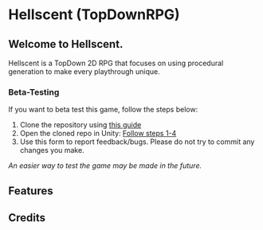 # Hellscent (TopDownRPG)
## Welcome to Hellscent. 
Hellscent is a TopDown 2D RPG that focuses on using procedural generation to make every playthrough unique.
### Beta-Testing
If you want to beta test this game, follow the steps below:
1. Clone the repository using [this guide](https://docs.github.com/en/repositories/creating-and-managing-repositories/cloning-a-repository)
2. Open the cloned repo in Unity: [Follow steps 1-4](https://medium.com/@lanaelfstrom/clone-unity-project-to-your-laptop-746f8c91f4d2#:~:text=Step%202%3A%20Setting,click%20on%20%E2%80%9COpen.%E2%80%9D)
3. Use this form to report feedback/bugs. Please do not try to commit any changes you make.


*An easier way to test the game may be made in the future.*
## Features 

## Credits 

